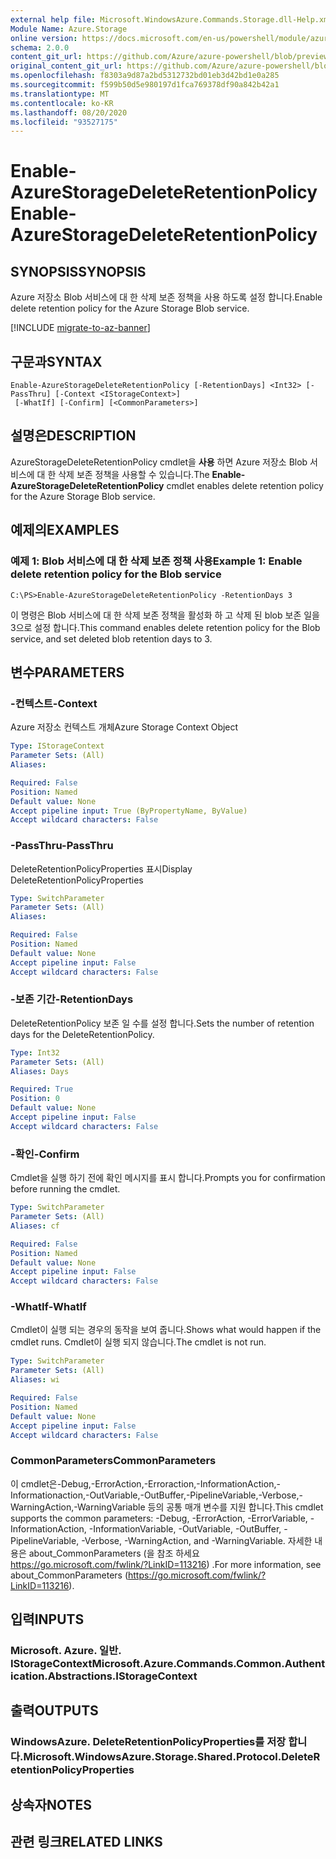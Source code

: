 ```yaml
---
external help file: Microsoft.WindowsAzure.Commands.Storage.dll-Help.xml
Module Name: Azure.Storage
online version: https://docs.microsoft.com/en-us/powershell/module/azure.storage/enable-azurestoragedeleteretentionpolicy
schema: 2.0.0
content_git_url: https://github.com/Azure/azure-powershell/blob/preview/src/Storage/Commands.Storage/help/Enable-AzureStorageDeleteRetentionPolicy.md
original_content_git_url: https://github.com/Azure/azure-powershell/blob/preview/src/Storage/Commands.Storage/help/Enable-AzureStorageDeleteRetentionPolicy.md
ms.openlocfilehash: f8303a9d87a2bd5312732bd01eb3d42bd1e0a285
ms.sourcegitcommit: f599b50d5e980197d1fca769378df90a842b42a1
ms.translationtype: MT
ms.contentlocale: ko-KR
ms.lasthandoff: 08/20/2020
ms.locfileid: "93527175"
---
```

# <span data-ttu-id="37dfa-101">Enable-AzureStorageDeleteRetentionPolicy</span><span class="sxs-lookup"><span data-stu-id="37dfa-101">Enable-AzureStorageDeleteRetentionPolicy</span></span>

## <span data-ttu-id="37dfa-102">SYNOPSIS</span><span class="sxs-lookup"><span data-stu-id="37dfa-102">SYNOPSIS</span></span>
<span data-ttu-id="37dfa-103">Azure 저장소 Blob 서비스에 대 한 삭제 보존 정책을 사용 하도록 설정 합니다.</span><span class="sxs-lookup"><span data-stu-id="37dfa-103">Enable delete retention policy  for the Azure Storage Blob service.</span></span>

[!INCLUDE [migrate-to-az-banner](../../includes/migrate-to-az-banner.md)]

## <span data-ttu-id="37dfa-104">구문과</span><span class="sxs-lookup"><span data-stu-id="37dfa-104">SYNTAX</span></span>

```
Enable-AzureStorageDeleteRetentionPolicy [-RetentionDays] <Int32> [-PassThru] [-Context <IStorageContext>]
 [-WhatIf] [-Confirm] [<CommonParameters>]
```

## <span data-ttu-id="37dfa-105">설명은</span><span class="sxs-lookup"><span data-stu-id="37dfa-105">DESCRIPTION</span></span>
<span data-ttu-id="37dfa-106">AzureStorageDeleteRetentionPolicy cmdlet을 **사용** 하면 Azure 저장소 Blob 서비스에 대 한 삭제 보존 정책을 사용할 수 있습니다.</span><span class="sxs-lookup"><span data-stu-id="37dfa-106">The **Enable-AzureStorageDeleteRetentionPolicy** cmdlet enables delete retention policy for the Azure Storage Blob service.</span></span>

## <span data-ttu-id="37dfa-107">예제의</span><span class="sxs-lookup"><span data-stu-id="37dfa-107">EXAMPLES</span></span>

### <span data-ttu-id="37dfa-108">예제 1: Blob 서비스에 대 한 삭제 보존 정책 사용</span><span class="sxs-lookup"><span data-stu-id="37dfa-108">Example 1: Enable delete retention policy for the Blob service</span></span>
```
C:\PS>Enable-AzureStorageDeleteRetentionPolicy -RetentionDays 3
```

<span data-ttu-id="37dfa-109">이 명령은 Blob 서비스에 대 한 삭제 보존 정책을 활성화 하 고 삭제 된 blob 보존 일을 3으로 설정 합니다.</span><span class="sxs-lookup"><span data-stu-id="37dfa-109">This command enables delete retention policy for the Blob service, and set deleted blob retention days to 3.</span></span>

## <span data-ttu-id="37dfa-110">변수</span><span class="sxs-lookup"><span data-stu-id="37dfa-110">PARAMETERS</span></span>

### <span data-ttu-id="37dfa-111">-컨텍스트</span><span class="sxs-lookup"><span data-stu-id="37dfa-111">-Context</span></span>
<span data-ttu-id="37dfa-112">Azure 저장소 컨텍스트 개체</span><span class="sxs-lookup"><span data-stu-id="37dfa-112">Azure Storage Context Object</span></span>

```yaml
Type: IStorageContext
Parameter Sets: (All)
Aliases: 

Required: False
Position: Named
Default value: None
Accept pipeline input: True (ByPropertyName, ByValue)
Accept wildcard characters: False
```

### <span data-ttu-id="37dfa-113">-PassThru</span><span class="sxs-lookup"><span data-stu-id="37dfa-113">-PassThru</span></span>
<span data-ttu-id="37dfa-114">DeleteRetentionPolicyProperties 표시</span><span class="sxs-lookup"><span data-stu-id="37dfa-114">Display DeleteRetentionPolicyProperties</span></span>

```yaml
Type: SwitchParameter
Parameter Sets: (All)
Aliases: 

Required: False
Position: Named
Default value: None
Accept pipeline input: False
Accept wildcard characters: False
```

### <span data-ttu-id="37dfa-115">-보존 기간</span><span class="sxs-lookup"><span data-stu-id="37dfa-115">-RetentionDays</span></span>
<span data-ttu-id="37dfa-116">DeleteRetentionPolicy 보존 일 수를 설정 합니다.</span><span class="sxs-lookup"><span data-stu-id="37dfa-116">Sets the number of retention days for the DeleteRetentionPolicy.</span></span>

```yaml
Type: Int32
Parameter Sets: (All)
Aliases: Days

Required: True
Position: 0
Default value: None
Accept pipeline input: False
Accept wildcard characters: False
```

### <span data-ttu-id="37dfa-117">-확인</span><span class="sxs-lookup"><span data-stu-id="37dfa-117">-Confirm</span></span>
<span data-ttu-id="37dfa-118">Cmdlet을 실행 하기 전에 확인 메시지를 표시 합니다.</span><span class="sxs-lookup"><span data-stu-id="37dfa-118">Prompts you for confirmation before running the cmdlet.</span></span>

```yaml
Type: SwitchParameter
Parameter Sets: (All)
Aliases: cf

Required: False
Position: Named
Default value: None
Accept pipeline input: False
Accept wildcard characters: False
```

### <span data-ttu-id="37dfa-119">-WhatIf</span><span class="sxs-lookup"><span data-stu-id="37dfa-119">-WhatIf</span></span>
<span data-ttu-id="37dfa-120">Cmdlet이 실행 되는 경우의 동작을 보여 줍니다.</span><span class="sxs-lookup"><span data-stu-id="37dfa-120">Shows what would happen if the cmdlet runs.</span></span>
<span data-ttu-id="37dfa-121">Cmdlet이 실행 되지 않습니다.</span><span class="sxs-lookup"><span data-stu-id="37dfa-121">The cmdlet is not run.</span></span>

```yaml
Type: SwitchParameter
Parameter Sets: (All)
Aliases: wi

Required: False
Position: Named
Default value: None
Accept pipeline input: False
Accept wildcard characters: False
```

### <span data-ttu-id="37dfa-122">CommonParameters</span><span class="sxs-lookup"><span data-stu-id="37dfa-122">CommonParameters</span></span>
<span data-ttu-id="37dfa-123">이 cmdlet은-Debug,-ErrorAction,-Erroraction,-InformationAction,-Informationaction,-OutVariable,-OutBuffer,-PipelineVariable,-Verbose,-WarningAction,-WarningVariable 등의 공통 매개 변수를 지원 합니다.</span><span class="sxs-lookup"><span data-stu-id="37dfa-123">This cmdlet supports the common parameters: -Debug, -ErrorAction, -ErrorVariable, -InformationAction, -InformationVariable, -OutVariable, -OutBuffer, -PipelineVariable, -Verbose, -WarningAction, and -WarningVariable.</span></span> <span data-ttu-id="37dfa-124">자세한 내용은 about_CommonParameters (을 참조 하세요 https://go.microsoft.com/fwlink/?LinkID=113216) .</span><span class="sxs-lookup"><span data-stu-id="37dfa-124">For more information, see about_CommonParameters (https://go.microsoft.com/fwlink/?LinkID=113216).</span></span>

## <span data-ttu-id="37dfa-125">입력</span><span class="sxs-lookup"><span data-stu-id="37dfa-125">INPUTS</span></span>

### <span data-ttu-id="37dfa-126">Microsoft. Azure. 일반. IStorageContext</span><span class="sxs-lookup"><span data-stu-id="37dfa-126">Microsoft.Azure.Commands.Common.Authentication.Abstractions.IStorageContext</span></span>

## <span data-ttu-id="37dfa-127">출력</span><span class="sxs-lookup"><span data-stu-id="37dfa-127">OUTPUTS</span></span>

### <span data-ttu-id="37dfa-128">WindowsAzure. DeleteRetentionPolicyProperties를 저장 합니다.</span><span class="sxs-lookup"><span data-stu-id="37dfa-128">Microsoft.WindowsAzure.Storage.Shared.Protocol.DeleteRetentionPolicyProperties</span></span>

## <span data-ttu-id="37dfa-129">상속자</span><span class="sxs-lookup"><span data-stu-id="37dfa-129">NOTES</span></span>

## <span data-ttu-id="37dfa-130">관련 링크</span><span class="sxs-lookup"><span data-stu-id="37dfa-130">RELATED LINKS</span></span>

